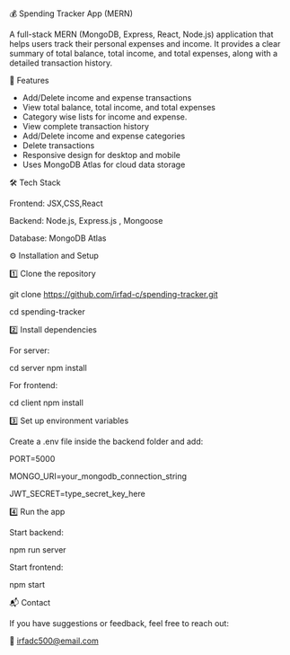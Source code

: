 💰 Spending Tracker App (MERN)

A full-stack MERN (MongoDB, Express, React, Node.js) application that helps users track their personal expenses and income. It provides a clear summary of total balance, total income, and total expenses, along with a detailed transaction history.


🚀 Features

* Add/Delete income and expense transactions
* View total balance, total income, and total expenses
* Category wise lists for income and expense.
* View complete transaction history
* Add/Delete income and expense categories
* Delete transactions
* Responsive design for desktop and mobile
* Uses MongoDB Atlas for cloud data storage


🛠️ Tech Stack

Frontend: JSX,CSS,React

Backend: Node.js, Express.js , Mongoose

Database: MongoDB Atlas


⚙️ Installation and Setup

1️⃣ Clone the repository

git clone https://github.com/irfad-c/spending-tracker.git

cd spending-tracker

2️⃣ Install dependencies

For server:

cd server
npm install

For frontend:

cd client
npm install


3️⃣ Set up environment variables

Create a .env file inside the backend folder and add:

PORT=5000

MONGO_URI=your_mongodb_connection_string

JWT_SECRET=type_secret_key_here


4️⃣ Run the app

Start backend:

npm run server


Start frontend:

npm start








📬 Contact

If you have suggestions or feedback, feel free to reach out:

📧 irfadc500@email.com



